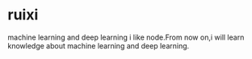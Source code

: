 # ruixi
machine learning and deep learning
i like node.From now on,i will learn knowledge about machine learning and deep learning.
